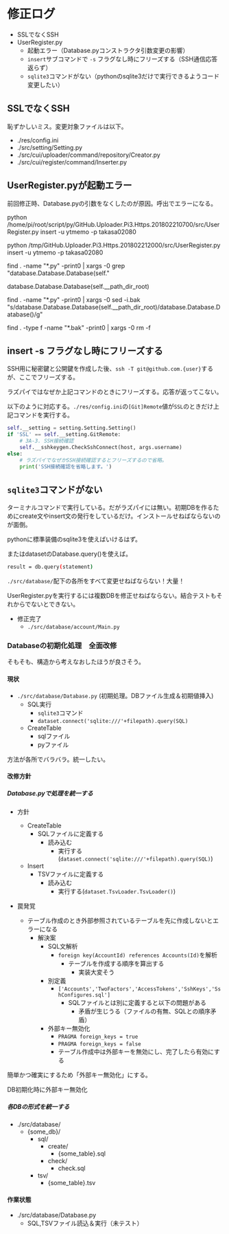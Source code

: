 # 修正ログ

* SSLでなくSSH
* UserRegister.py
    * 起動エラー（Database.pyコンストラクタ引数変更の影響）
    * `insert`サブコマンドで `-s` フラグなし時にフリーズする（SSH通信応答返らず）
    * `sqlite3`コマンドがない（pythonのsqlite3だけで実行できるようコード変更したい）

## SSLでなくSSH

恥ずかしいミス。変更対象ファイルは以下。

* ./res/config.ini
* ./src/setting/Setting.py
* ./src/cui/uploader/command/repository/Creator.py
* ./src/cui/register/command/Inserter.py

## UserRegister.pyが起動エラー

前回修正時、Database.pyの引数をなくしたのが原因。呼出でエラーになる。

python /home/pi/root/script/py/GitHub.Uploader.Pi3.Https.201802210700/src/UserRegister.py insert -u ytmemo -p takasa02080

python /tmp/GitHub.Uploader.Pi3.Https.201802212000/src/UserRegister.py insert -u ytmemo -p takasa02080

find . -name "*.py" -print0 | xargs -0 grep "database.Database.Database(self."

database.Database.Database(self.__path_dir_root)

find . -name "*.py" -print0 | xargs -0 sed -i.bak "s/database.Database.Database(self.__path_dir_root)/database.Database.Database()/g"

find . -type f -name "*.bak" -print0 | xargs -0 rm -f

## insert -s フラグなし時にフリーズする

SSH用に秘密鍵と公開鍵を作成した後、`ssh -T git@github.com.{user}`するが、ここでフリーズする。

ラズパイではなぜか上記コマンドのときにフリーズする。応答が返ってこない。

以下のように対応する。`./res/config.ini`の`[Git]Remote`値が`SSL`のときだけ上記コマンドを実行する。
```python
self.__setting = setting.Setting.Setting()
if 'SSL' == self.__setting.GitRemote:
    # 3A-3. SSH接続確認
    self.__sshkeygen.CheckSshConnect(host, args.username)
else:
    # ラズパイでなぜかSSH接続確認するとフリーズするので省略。
    print('SSH接続確認を省略します。')
```

## `sqlite3`コマンドがない

ターミナルコマンドで実行している。だがラズパイには無い。初期DBを作るためにcreate文やinsert文の発行をしているだけ。インストールせねばならないのが面倒。

pythonに標準装備のsqlite3を使えばいけるはず。

またはdatasetのDatabase.query()を使えば。
```sh
result = db.query(statement)
```

`./src/database/`配下の各所をすべて変更せねばならない！大量！

UserRegister.pyを実行するには複数DBを修正せねばならない。結合テストもそれからでないとできない。

* 修正完了
    * `./src/database/account/Main.py`

### Databaseの初期化処理　全面改修

そもそも、構造から考えなおしたほうが良さそう。

#### 現状

* `./src/database/Database.py` (初期処理。DBファイル生成＆初期値挿入)
    * SQL実行
        * `sqlite3`コマンド
        * `dataset.connect('sqlite:///'+filepath).query(SQL)`
    * CreateTable
        * sqlファイル
        * pyファイル

方法が各所でバラバラ。統一したい。

#### 改修方針

##### Database.pyで処理を統一する

* 方針
    * CreateTable
        * SQLファイルに定義する
            * 読み込む
                * 実行する(`dataset.connect('sqlite:///'+filepath).query(SQL)`)
    * Insert
        * TSVファイルに定義する
            * 読み込む
                * 実行する(`dataset.TsvLoader.TsvLoader()`)

* 罠発覚
    * テーブル作成のとき外部参照されているテーブルを先に作成しないとエラーになる
        * 解決案
            * SQL文解析
                * `foreign key(AccountId) references Accounts(Id)`を解析
                    * テーブルを作成する順序を算出する
                        * 実装大変そう
            * 別定義
                * `['Accounts','TwoFactors','AccessTokens','SshKeys','SshConfigures.sql']`
                    * SQLファイルとは別に定義すると以下の問題がある
                        * 矛盾が生じうる（ファイルの有無、SQLとの順序矛盾）
            * 外部キー無効化
                * `PRAGMA foreign_keys = true`
                * `PRAGMA foreign_keys = false`
                * テーブル作成中は外部キーを無効にし、完了したら有効にする

簡単かつ確実にするため「外部キー無効化」にする。

DB初期化時に外部キー無効化

##### 各DBの形式を統一する

* ./src/database/
    * {some_db}/
        * sql/
            * create/
                * {some_table}.sql
            * check/
                * check.sql
        * tsv/
            * {some_table}.tsv

#### 作業状態

* ./src/database/Database.py
    * SQL,TSVファイル読込＆実行（未テスト）
